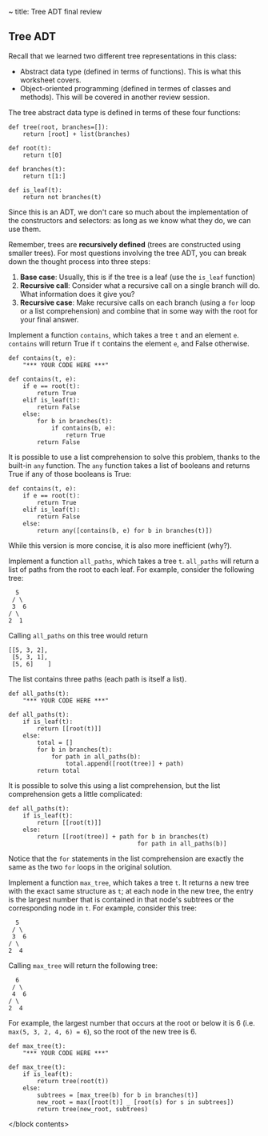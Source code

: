 ~ title: Tree ADT final review

<block contents>

Tree ADT
--------

Recall that we learned two different tree representations in this
class:

* Abstract data type (defined in terms of functions). This is what this
  worksheet covers.
* Object-oriented programming (defined in termes of classes and
  methods). This will be covered in another review session.

The tree abstract data type is defined in terms of these four
functions:

    def tree(root, branches=[]):
        return [root] + list(branches)

    def root(t):
        return t[0]

    def branches(t):
        return t[1:]

    def is_leaf(t):
        return not branches(t)

Since this is an ADT, we don't care so much about the implementation of
the constructors and selectors: as long as we know what they do, we can
use them.

Remember, trees are **recursively defined** (trees are constructed
using smaller trees). For most questions involving the tree ADT, you
can break down the thought process into three steps:

1. **Base case**: Usually, this is if the tree is a leaf (use the
   `is_leaf` function)
2. **Recursive call**: Consider what a recursive call on a single
   branch will do. What information does it give you?
3. **Recursive case**: Make recursive calls on each branch (using a
   `for` loop or a list comprehension) and combine that in some way
   with the root for your final answer.

<question>

Implement a function `contains`, which takes a tree `t` and an element
`e`. `contains` will return True if `t` contains the element `e`, and
False otherwise.

    def contains(t, e):
        "*** YOUR CODE HERE ***"

<solution>

    def contains(t, e):
        if e == root(t):
            return True
        elif is_leaf(t):
            return False
        else:
            for b in branches(t):
                if contains(b, e):
                    return True
            return False

It is possible to use a list comprehension to solve this problem,
thanks to the built-in `any` function. The `any` function takes a list
of booleans and returns True if any of those booleans is True:

    def contains(t, e):
        if e == root(t):
            return True
        elif is_leaf(t):
            return False
        else:
            return any([contains(b, e) for b in branches(t)])

While this version is more concise, it is also more inefficient (why?).

</solution>

<question>

Implement a function `all_paths`, which takes a tree `t`. `all_paths`
will return a list of paths from the root to each leaf. For example,
consider the following tree:

      5
     / \
     3  6
    / \
    2  1

Calling `all_paths` on this tree would return

    [[5, 3, 2],
     [5, 3, 1],
     [5, 6]    ]

The list contains three paths (each path is itself a list).

    def all_paths(t):
        "*** YOUR CODE HERE ***"

<solution>

    def all_paths(t):
        if is_leaf(t):
            return [[root(t)]]
        else:
            total = []
            for b in branches(t):
                for path in all_paths(b):
                    total.append([root(tree)] + path)
            return total

It is possible to solve this using a list comprehension, but the list
comprehension gets a little complicated:

    def all_paths(t):
        if is_leaf(t):
            return [[root(t)]]
        else:
            return [[root(tree)] + path for b in branches(t)
                                        for path in all_paths(b)]

Notice that the `for` statements in the list comprehension are exactly
the same as the two `for` loops in the original solution.

</solution>

<question>

Implement a function `max_tree`, which takes a tree `t`. It returns a
new tree with the exact same structure as `t`; at each node in the new
tree, the entry is the largest number that is contained in that node's
subtrees or the corresponding node in `t`. For example, consider this
tree:

      5
     / \
     3  6
    / \
    2  4

Calling `max_tree` will return the following tree:

      6
     / \
     4  6
    / \
    2  4

For example, the largest number that occurs at the root or below it is
6 (i.e. `max(5, 3, 2, 4, 6) = 6`), so the root of the new tree is 6.

    def max_tree(t):
        "*** YOUR CODE HERE ***"

<solution>

    def max_tree(t):
        if is_leaf(t):
            return tree(root(t))
        else:
            subtrees = [max_tree(b) for b in branches(t)]
            new_root = max([root(t)] _ [root(s) for s in subtrees])
            return tree(new_root, subtrees)

</solution>

</block contents>
